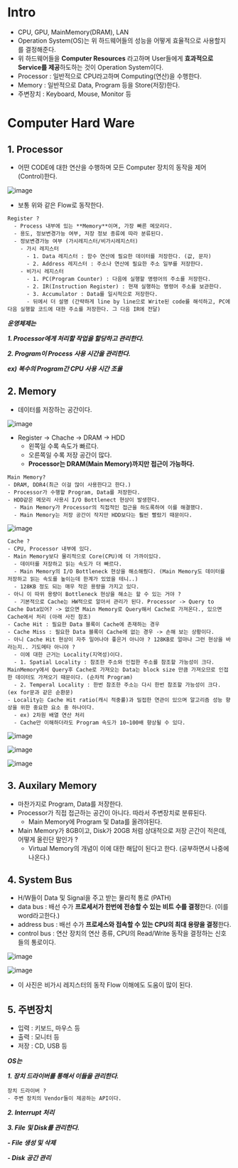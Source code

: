 # Intro
- CPU, GPU, MainMemory(DRAM), LAN
- Operation System(OS)는 위 하드웨어들의 성능을 어떻게 효율적으로 사용할지를 결정해준다.
- 위 하드웨어들을 **Computer Resources** 라고하며 User들에게 **효과적으로 Service를 제공**하도하는 것이 Operation System이다.
- Processor : 일반적으로 CPU라고하며 Computing(연산)을 수행한다.
- Memory : 일반적으로 Data, Program 등을 Store(저장)한다.
- 주변장치 : Keyboard, Mouse, Monitor 등
# Computer Hard Ware
## 1. Processor
- 어떤 CODE에 대한 연산을 수행하며 모든 Computer 장치의 동작을 제어(Control)한다.

![image](https://user-images.githubusercontent.com/69780812/129758693-ee43ed1c-b2c9-4eab-8f2c-5c8e51430cf8.png)
- 보통 위와 같은 Flow로 동작한다.

```
Register ?
  - Process 내부에 있는 **Memory**이며, 가장 빠른 메모리다.
  - 용도, 정보변경가능 여부, 저장 정보 종류에 따라 분류된다.
  - 정보변경가능 여부 (가시레지스터/비가시레지스터)
    - 가시 레지스터
      - 1. Data 레지스터 : 함수 연산에 필요한 데이터를 저장한다. (값, 문자)
      - 2. Address 레지스터 : 주소나 연산에 필요한 주소 일부를 저장한다.
    - 비가시 레지스터
      - 1. PC(Program Counter) : 다음에 실행할 명령어의 주소를 저장한다.
      - 2. IR(Instruction Register) : 현재 실행하는 명령어 주소를 보관한다.
      - 3. Accumulator : Data를 일시적으로 저장한다.
      - 뒤에서 더 설명 (간략하게 line by line으로 Write된 code를 해석하고, PC에 다음 실행할 코드에 대한 주소를 저장한다. 그 다음 IR에 전달)
```

***운영체제는*** 

***1. Processor에게 처리할 작업을 할당하고 관리한다.***

***2. Program이 Process 사용 시간을 관리한다.***

***ex) 복수의 Program간 CPU 사용 시간 조율***

## 2. Memory
- 데이터를 저장하는 공간이다.

![image](https://user-images.githubusercontent.com/69780812/129761549-7bd39792-fe41-48fb-8556-176879a213c0.png)
- Register -> Chache -> DRAM -> HDD
  - 왼쪽일 수록 속도가 빠르다.
  - 오른쪽일 수록 저장 공간이 많다.
  - **Processor는 DRAM(Main Memory)까지만 접근이 가능하다.**

```
Main Memory?
- DRAM, DDR4(최근 이걸 많이 사용한다고 한다.)
- Processor가 수행할 Program, Data를 저장한다.
- HDD같은 메모리 사용시 I/O Bottlenect 현상이 발생한다.
  - Main Memory가 Processor의 직접적인 접근을 하도록하여 이를 해결했다.
  - Main Memory는 저장 공간이 작지만 HDD보다는 훨씬 빨랐기 때문이다.
```
![image](https://user-images.githubusercontent.com/69780812/129762828-9df1cd5c-72c5-4a76-907d-7956c1a9bf85.png)

```
Cache ?
- CPU, Processor 내부에 있다.
- Main Memory보다 물리적으로 Core(CPU)에 더 가까이있다.
  - 데이터를 저장하고 읽는 속도가 더 빠르다.
  - Main Memory의 I/O Bottleneck 현상을 해소해줬다. (Main Memory도 데이터를 저장하고 읽는 속도를 높이는데 한계가 있었을 테니..)
  - 128KB 정도 되는 매우 작은 용량을 가지고 있다.
- 아니 이 따위 용량이 Bottleneck 현상을 해소는 할 수 있는 거야 ?
  - 기본적으로 Cache는 HW적으로 알아서 관리가 된다. Processor -> Query to Cache Data있어? -> 없으면 Main Memory로 Query해서 Cache로 가져온다., 있으면 Cache에서 처리 (아래 사진 참조)
- Cache Hit : 필요한 Data 블록이 Cache에 존재하는 경우
- Cache Miss : 필요한 Data 블록이 Cache에 없는 경우 -> 손해 보는 상황이다.
- 아니 Cache Hit 현상이 자주 일어나야 좋은거 아니야 ? 128KB로 얼마나 그런 현상을 바라는지.. 기도메타 아니야 ?
  - 이에 대한 근거는 Locality(지역성)이다.
  - 1. Spatial Locality : 참조한 주소와 인접한 주소를 참조할 가능성이 크다. MainMemory에서 Query후 Cache로 가져오는 Data는 block size 만큼 가져오므로 인접한 데이터도 가져오기 때문이다. (순차적 Program)
  - 2. Temperal Locality : 한번 참조한 주소는 다시 한번 참조할 가능성이 크다. (ex for문과 같은 순환문)
- Locality는 Cache Hit ratio(캐시 적중률)과 밀접한 연관이 있으며 알고리즘 성능 향상을 위한 중요한 요소 중 하나이다.
  - ex) 2차원 배열 연산 처리
  - Cache만 이해하더라도 Program 속도가 10~100배 향상될 수 있다.
```
![image](https://user-images.githubusercontent.com/69780812/129764544-6f86cce9-9775-46f7-99c4-0b848b5ddd95.png)

![image](https://user-images.githubusercontent.com/69780812/129764640-2c9c94c5-c525-4a46-8856-3fe9bafd8f1b.png)

![image](https://user-images.githubusercontent.com/69780812/129764721-cea69b77-e2d9-4850-bbaa-f4fb638199a4.png)

## 3. Auxilary Memory
- 마찬가지로 Program, Data를 저장한다.
- Processor가 직접 접근하는 공간이 아니다. 따라서 주변장치로 분류된다.
  - Main Memory에 Program 및 Data를 올려야된다.
- Main Memory가 8GB이고, Disk가 20GB 처럼 상대적으로 저장 곤간이 적은데, 어떻게 올린단 말인가 ?
  - Virtual Memory의 개념이 이에 대한 해답이 된다고 한다. (공부하면서 나중에 나온다.)

## 4. System Bus
- H/W들이 Data 및 Signal을 주고 받는 물리적 통로 (PATH)
- data bus : 배선 수가 **프로세서가 한번에 전송할 수 있는 비트 수를 결정**한다. (이를 word라고한다.)
- address bus : 배선 수가 **프로세스와 접속할 수 있는 CPU의 최대 용량을 결정**한다.
- control bus : 연산 장치의 연산 종류, CPU의 Read/Write 동작을 결정하는 신호들의 통로이다.

![image](https://user-images.githubusercontent.com/69780812/129765436-7b6d27ed-2466-40fe-822d-747c2162a812.png)

![image](https://user-images.githubusercontent.com/69780812/129765511-ad66a20c-dca0-4d9a-b64e-9e2d0ae8c8dd.png)
- 이 사진은 비가시 레지스터의 동작 Flow 이해에도 도움이 많이 된다.

## 5. 주변장치
- 입력 : 키보드, 마우스 등
- 출력 : 모니터 등
- 저장 : CD, USB 등

***OS는*** 

***1. 장치 드라이버를 통해서 이들을 관리한다.***

```
장치 드라이버 ?
- 주변 장치의 Vendor들이 제공하는 API이다.
```

***2. Interrupt 처리***

***3. File 및 Disk를 관리한다.***

***- File 생성 및 삭제***

***- Disk 공간 관리***


